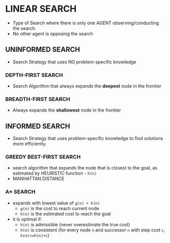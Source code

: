# LINEAR SEARCH

- Type of Search where there is only one AGENT observing/conducting the search.
- No other agent is opposing the search

## UNINFORMED SEARCH

- Search Strategy that uses NO problem-specific knowledge

### DEPTH-FIRST SEARCH

- Search Algorithm that always expands the <b>deepest</b> node in the frontier

### BREADTH-FIRST SEARCH

- Always expands the <b>shallowest</b> node in the frontier

## INFORMED SEARCH

- Search Strategy that uses problem-specific knowledge to find solutions more efficiently.

### GREEDY BEST-FIRST SEARCH

- search algorithm that expands the node that is closest to the goal, as estimated by HEURISTIC function - `h(n)`
- MANHATTAN DISTANCE

### A\* SEARCH

- expands with lowest value of `g(n) + h(n)`
  - `g(n)` is the cost to reach current node
  - `h(n)` is the estimated cost to reach the goal
- it is optimal if:
  - `h(n)` is admissible (never overestimate the true cost)
  - `h(n)` is consistent (for every node `n` and successor `n` with step cost `c`, `h(n)<=h(n)+c`)

